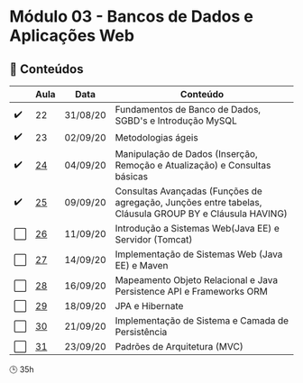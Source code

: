 # Módulo 03 - Bancos de Dados e Aplicações Web

## :blue_book: Conteúdos
| |  Aula | Data  |  Conteúdo |
|------------| ------------ | ------------ |------------
| :heavy_check_mark: | 22 | 31/08/20 | Fundamentos de Banco de Dados, SGBD's e Introdução MySQL
| :heavy_check_mark: | 23 | 02/09/20 | Metodologias ágeis
| :heavy_check_mark: | [24](aula_24) | 04/09/20 | Manipulação de Dados (Inserção, Remoção e Atualização) e Consultas básicas
| :heavy_check_mark: | [25](aula_25) | 09/09/20 | Consultas Avançadas (Funções de agregação, Junções entre tabelas, Cláusula GROUP BY e Cláusula HAVING)
| :white_large_square: | [26](aula_26) | 11/09/20 | Introdução a Sistemas Web(Java EE) e Servidor (Tomcat)
| :white_large_square: | [27](aula_27) | 14/09/20 | Implementação de Sistemas Web (Java EE) e Maven
| :white_large_square: | [28](aula_28) | 16/09/20 | Mapeamento Objeto Relacional e Java Persistence API e Frameworks ORM
| :white_large_square: | [29](aula_29) | 18/09/20 | JPA e Hibernate
| :white_large_square: | [30](aula_30) | 21/09/20 | Implementação de Sistema e Camada de Persistência
| :white_large_square: | [31](aula_31) | 23/09/20 | Padrões de Arquitetura (MVC)

:clock3: 35h
